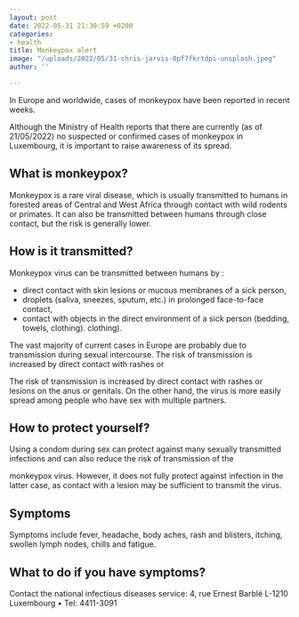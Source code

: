 ```yaml
---
layout: post
date: 2022-05-31 21:30:59 +0200
categories:
- health
title: Monkeypox alert
image: "/uploads/2022/05/31-chris-jarvis-0pf7fkrtdpi-unsplash.jpeg"
author: ''

---
```

In Europe and worldwide, cases of monkeypox have been reported in recent weeks.

Although the Ministry of Health reports that there are currently (as of 21/05/2022) no suspected or confirmed cases of monkeypox in Luxembourg, it is important to raise awareness of its spread.

## What is monkeypox?

Monkeypox is a rare viral disease, which is usually transmitted to humans in forested areas of Central and West Africa through contact with wild rodents or primates. It can also be transmitted between humans through close contact, but the risk is generally lower.

## How is it transmitted?

Monkeypox virus can be transmitted between humans by :

* direct contact with skin lesions or mucous membranes of a sick person,
* droplets (saliva, sneezes, sputum, etc.) in prolonged face-to-face contact,
* contact with objects in the direct environment of a sick person (bedding, towels, clothing). clothing).

The vast majority of current cases in Europe are probably due to transmission during sexual intercourse. The risk of transmission is increased by direct contact with rashes or

The risk of transmission is increased by direct contact with rashes or lesions on the anus or genitals. On the other hand, the virus is more easily spread among people who have sex with multiple partners.

## How to protect yourself?

Using a condom during sex can protect against many sexually transmitted infections and can also reduce the risk of transmission of the

monkeypox virus. However, it does not fully protect against infection in the latter case, as contact with a lesion may be sufficient to transmit the virus.

## Symptoms

Symptoms include fever, headache, body aches, rash and blisters, itching, swollen lymph nodes, chills and fatigue.

## What to do if you have symptoms?

Contact the national infectious diseases service: 4, rue Ernest Barblé L-1210 Luxembourg • Tel: 4411-3091